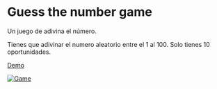 # Guess the number game
Un juego de adivina el número. 

Tienes que adivinar el numero aleatorio entre el 1 al 100. Solo tienes 10 oportunidades.

[Demo](https://guess-the-number-game-v1.herokuapp.com/ "Demo")

[![Game](https://guess-the-number-game-v1.herokuapp.com/images/screenshot_game.png "Game")](https://guess-the-number-game-v1.herokuapp.com/images/screenshot_game.png "Game")
